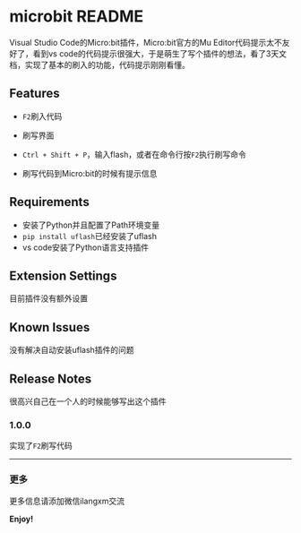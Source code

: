 # microbit README

Visual Studio Code的Micro:bit插件，Micro:bit官方的Mu Editor代码提示太不友好了，看到vs code的代码提示很强大，于是萌生了写个插件的想法，看了3天文档，实现了基本的刷入的功能，代码提示刚刚看懂。

## Features

* `F2`刷入代码
* 刷写界面

* `Ctrl + Shift + P`，输入flash，或者在命令行按`F2`执行刷写命令

* 刷写代码到Micro:bit的时候有提示信息





## Requirements

* 安装了Python并且配置了Path环境变量
* `pip install uflash`已经安装了uflash
* vs code安装了Python语言支持插件

## Extension Settings

目前插件没有额外设置

## Known Issues

没有解决自动安装uflash插件的问题

## Release Notes

很高兴自己在一个人的时候能够写出这个插件

### 1.0.0

实现了`F2`刷写代码

-----------------------------------------------------------------------------------------------------------


### 更多
更多信息请添加微信ilangxm交流

**Enjoy!**